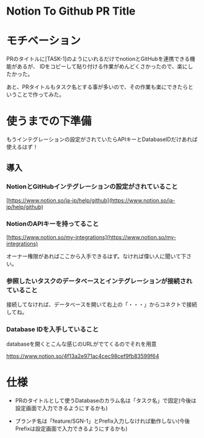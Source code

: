 # Notion To Github PR Title

# モチベーション
PRのタイトルに[TASK-1]のようにいれるだけでnotionとGitHubを連携できる機能があるが、
IDをコピーして貼り付ける作業がめんどくさかったので、楽にしたかった。

あと、PRタイトルもタスク名とする事が多いので、その作業も楽にできたらということで作ってみた。

# 使うまでの下準備
もうインテグレーションの設定がされていたらAPIキーとDatabaseIDだけあれば使えるはず！

## 導入
### NotionとGitHubインテグレーションの設定がされていること

[https://www.notion.so/ja-jp/help/github](https://www.notion.so/ja-jp/help/github)

### NotionのAPIキーを持ってること

[https://www.notion.so/my-integrations](https://www.notion.so/my-integrations)

オーナー権限があればここから入手できるはず。なければ偉い人に聞いて下さい。

### 参照したいタスクのデータベースとインテグレーションが接続されていること

接続してなければ、データベースを開いて右上の「・・・」からコネクトで接続してね。

### Database IDを入手していること

databaseを開くとこんな感じのURLがでてくるのでそれを用意

https://www.notion.so/4f13a2e971ac4cec98cef9fb83599f64

# 仕様

- PRのタイトルとして使うDatabaseのカラム名は「タスク名」で固定(今後は設定画面で入力できるようにするかも)

- ブランチ名は「feature/SGN-1」とPrefix入力しなければ動作しない(今後Prefixは設定画面で入力できるようにするかも)
